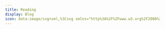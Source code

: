 ```yaml
---
title: Reading
display: Blog
icon: data:image/svg+xml,%3Csvg xmlns="http%3A%2F%2Fwww.w3.org%2F2000%2Fsvg" width="36" height="36" viewBox="0 0 36 36"%3E%3Cpath fill="%23553788" d="M15 31c0 2.209-.791 4-3 4H5c-4 0-4-14 0-14h7c2.209 0 3 1.791 3 4v6z"%2F%3E%3Cpath fill="%239266CC" d="M34 33h-1V23h1a1 1 0 1 0 0-2H10c-4 0-4 14 0 14h24a1 1 0 1 0 0-2z"%2F%3E%3Cpath fill="%23CCD6DD" d="M34.172 33H11c-2 0-2-10 0-10h23.172c1.104 0 1.104 10 0 10z"%2F%3E%3Cpath fill="%2399AAB5" d="M11.5 25h23.35c-.135-1.175-.36-2-.678-2H11c-1.651 0-1.938 6.808-.863 9.188C9.745 29.229 10.199 25 11.5 25z"%2F%3E%3Cpath fill="%23269" d="M12 8a4 4 0 0 1-4 4H4C0 12 0 1 4 1h4a4 4 0 0 1 4 4v3z"%2F%3E%3Cpath fill="%2355ACEE" d="M31 10h-1V3h1a1 1 0 1 0 0-2H7C3 1 3 12 7 12h24a1 1 0 1 0 0-2z"%2F%3E%3Cpath fill="%23CCD6DD" d="M31.172 10H8c-2 0-2-7 0-7h23.172c1.104 0 1.104 7 0 7z"%2F%3E%3Cpath fill="%2399AAB5" d="M8 5h23.925c-.114-1.125-.364-2-.753-2H8C6.807 3 6.331 5.489 6.562 7.5C6.718 6.142 7.193 5 8 5z"%2F%3E%3Cpath fill="%23F4900C" d="M20 17a4 4 0 0 1-4 4H6c-4 0-4-9 0-9h10a4 4 0 0 1 4 4v1z"%2F%3E%3Cpath fill="%23FFAC33" d="M35 19h-1v-5h1a1 1 0 1 0 0-2H15c-4 0-4 9 0 9h20a1 1 0 1 0 0-2z"%2F%3E%3Cpath fill="%23CCD6DD" d="M35.172 19H16c-2 0-2-5 0-5h19.172c1.104 0 1.104 5 0 5z"%2F%3E%3Cpath fill="%2399AAB5" d="M16 16h19.984c-.065-1.062-.334-2-.812-2H16c-1.274 0-1.733 2.027-1.383 3.5c.198-.839.657-1.5 1.383-1.5z"%2F%3E%3C%2Fsvg%3E
---
```


<BlogList />
